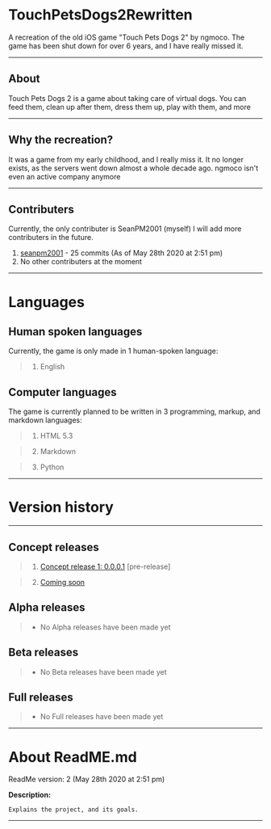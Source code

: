 # TouchPetsDogs2Rewritten
A recreation of the old iOS game "Touch Pets Dogs 2" by ngmoco. The game has been shut down for over 6 years, and I have really missed it.

---

About
-----------

Touch Pets Dogs 2 is a game about taking care of virtual dogs. You can feed them, clean up after them, dress them up, play with them, and more

---

Why the recreation?
-----------

It was a game from my early childhood, and I really miss it. It no longer exists, as the servers went down almost a whole decade ago. ngmoco isn't even an active company anymore

---

Contributers
-----------

Currently, the only contributer is SeanPM2001 (myself) I will add more contributers in the future.

1. [seanpm2001](https://github.com/seanpm2001/) - 25 commits (As of May 28th 2020 at 2:51 pm)
2. No other contributers at the moment

---

# Languages

Human spoken languages
-----------

Currently, the game is only made in 1 human-spoken language:

> 1. English

Computer languages
-----------

The game is currently planned to be written in 3 programming, markup, and markdown languages:

> 1. HTML 5.3 

> 2. Markdown

> 3. Python

---

# Version history

---

Concept releases
-----------

> 1. [Concept release 1: 0.0.0.1](https://github.com/seanpm2001/TouchPetsDogs2Rewritten/tree/V0.0.0.1) [pre-release]

> 2. [Coming soon](https://www.example.com)

Alpha releases
-----------

> * No Alpha releases have been made yet

Beta releases
-----------

> * No Beta releases have been made yet

Full releases
-----------

> * No Full releases have been made yet

---

# About ReadME.md

ReadMe version: 2 (May 28th 2020 at 2:51 pm)

**Description:**

`Explains the project, and its goals.`

---
